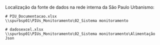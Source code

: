 Localização da fonte de dados na rede interna da São Paulo Urbanismo:

```
# PIU_Documentacao.xlsx
\\spurbsp01\PIUs_Monitoramento\02_Sistema monitoramento
```

```
# dadosexcel.xlsx
\\spurbsp01\PIUs_Monitoramento\02_Sistema monitoramento\Alimentação Json
```